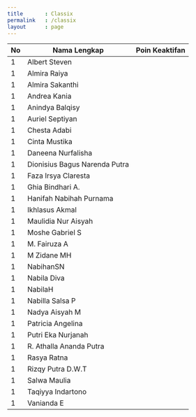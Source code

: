 ```yaml
---
title		: Classix
permalink	: /classix
layout		: page
---
```


| No	| Nama Lengkap			| Poin Keaktifan |
| ---  	| ----------- 	  		| -------------- |
| 1 	| Albert Steven	  		|  |
| 1 	| Almira Raiya  		|  |
| 1 	| Almira Sakanthi	  		|  |
| 1 	| Andrea Kania	  		|  |
| 1 	| Anindya Balqisy	  		|  |
| 1 	| Auriel Septiyan	  		|  |
| 1 	| Chesta Adabi	  		|  |
| 1 	| Cinta Mustika				|  |
| 1 	| Daneena Nurfalisha	  		|  |
| 1 	| Dionisius Bagus Narenda Putra  		|  |
| 1 	| Faza Irsya Claresta  		|  |
| 1 	| Ghia Bindhari A.  		|  |
| 1 	| Hanifah Nabihah Purnama  		|  |
| 1 	| Ikhlasus Akmal	  		|  |
| 1 	| Maulidia Nur Aisyah	  		|  |
| 1 	| Moshe Gabriel S	  		|  |
| 1 	| M. Fairuza A	  		|  |
| 1 	| M Zidane MH	  		|  |
| 1 	| NabihanSN  		|  |
| 1 	| Nabila Diva	  		|  |
| 1 	| NabilaH	  		|  |
| 1 	| Nabilla Salsa P	  		|  |
| 1 	| Nadya Aisyah M	  		|  |
| 1 	| Patricia Angelina	  		|  |
| 1 	| Putri Eka Nurjanah	  		|  |
| 1 	| R. Athalla Ananda Putra	  		|  |
| 1 	| Rasya Ratna	  		|  |
| 1 	| Rizqy Putra D.W.T	  		|  |
| 1 	| Salwa Maulia	  		|  |
| 1 	| Taqiyya Indartono	  		|  |
| 1 	| Vanianda E	  		|  |
